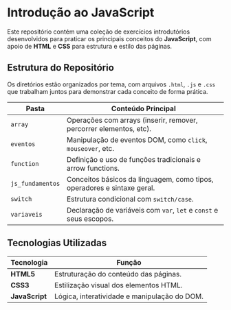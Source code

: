 # Introdução ao JavaScript

Este repositório contém uma coleção de exercícios introdutórios desenvolvidos para praticar os principais conceitos do **JavaScript**, com apoio de **HTML** e **CSS** para estrutura e estilo das páginas.

## Estrutura do Repositório

Os diretórios estão organizados por tema, com arquivos `.html`, `.js` e `.css` que trabalham juntos para demonstrar cada conceito de forma prática.

| Pasta             | Conteúdo Principal                                                                 |
|-------------------|-------------------------------------------------------------------------------------|
| `array`           | Operações com arrays (inserir, remover, percorrer elementos, etc).                 |
| `eventos`         | Manipulação de eventos DOM, como `click`, `mouseover`, etc.                        |
| `function`        | Definição e uso de funções tradicionais e arrow functions.                         |
| `js_fundamentos`  | Conceitos básicos da linguagem, como tipos, operadores e sintaxe geral.            |
| `switch`          | Estrutura condicional com `switch/case`.                                           |
| `variaveis`       | Declaração de variáveis com `var`, `let` e `const` e seus escopos.                 |

## Tecnologias Utilizadas

| Tecnologia       | Função                                              |
|------------------|-----------------------------------------------------|
| **HTML5**        | Estruturação do conteúdo das páginas.              |
| **CSS3**         | Estilização visual dos elementos HTML.             |
| **JavaScript**   | Lógica, interatividade e manipulação do DOM.       |
